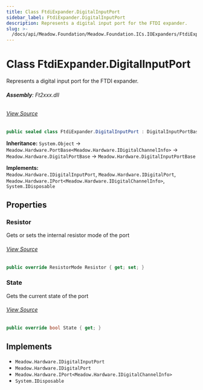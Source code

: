 ```yaml
---
title: Class FtdiExpander.DigitalInputPort
sidebar_label: FtdiExpander.DigitalInputPort
description: Represents a digital input port for the FTDI expander.
slug: >-
  /docs/api/Meadow.Foundation/Meadow.Foundation.ICs.IOExpanders/FtdiExpander.DigitalInputPort
---
```

# Class FtdiExpander.DigitalInputPort
Represents a digital input port for the FTDI expander.

###### **Assembly**: Ft2xxx.dll
###### [View Source](https://github.com/WildernessLabs/Meadow.Foundation.git/blob/develop/Source/Meadow.Foundation.Peripherals/ICs.IOExpanders.Ftxxxx/Driver/FtdiExpander.DigitalInputPort.cs#L14)
```csharp title="Declaration"
public sealed class FtdiExpander.DigitalInputPort : DigitalInputPortBase, IDigitalInputPort, IDigitalPort, IPort<IDigitalChannelInfo>, IDisposable
```
**Inheritance:** `System.Object` -> `Meadow.Hardware.PortBase<Meadow.Hardware.IDigitalChannelInfo>` -> `Meadow.Hardware.DigitalPortBase` -> `Meadow.Hardware.DigitalInputPortBase`

**Implements:**  
`Meadow.Hardware.IDigitalInputPort`, `Meadow.Hardware.IDigitalPort`, `Meadow.Hardware.IPort<Meadow.Hardware.IDigitalChannelInfo>`, `System.IDisposable`

## Properties
### Resistor
Gets or sets the internal resistor mode of the port
###### [View Source](https://github.com/WildernessLabs/Meadow.Foundation.git/blob/develop/Source/Meadow.Foundation.Peripherals/ICs.IOExpanders.Ftxxxx/Driver/FtdiExpander.DigitalInputPort.cs#L20)
```csharp title="Declaration"
public override ResistorMode Resistor { get; set; }
```
### State
Gets the current state of the port
###### [View Source](https://github.com/WildernessLabs/Meadow.Foundation.git/blob/develop/Source/Meadow.Foundation.Peripherals/ICs.IOExpanders.Ftxxxx/Driver/FtdiExpander.DigitalInputPort.cs#L32)
```csharp title="Declaration"
public override bool State { get; }
```

## Implements

* `Meadow.Hardware.IDigitalInputPort`
* `Meadow.Hardware.IDigitalPort`
* `Meadow.Hardware.IPort<Meadow.Hardware.IDigitalChannelInfo>`
* `System.IDisposable`
